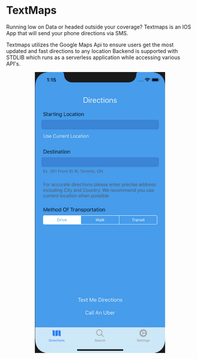 # TextMaps
Running low on Data or headed outside your coverage? 
Textmaps is an IOS App that will send your phone directions via SMS.

Textmaps utilizes the Google Maps Api to ensure users get the most updated and fast directions to any location
Backend is supported with STDLIB which runs as a serverless application while accessing various API's. 

<p align="center">
<img src="Temp/Iphone.png" width="350" title="Screenshot">
</p
